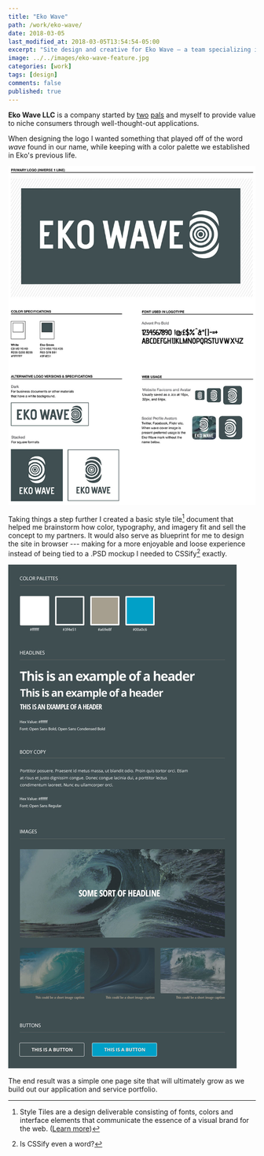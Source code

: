 ```yaml
---
title: "Eko Wave"
path: /work/eko-wave/
date: 2018-03-05
last_modified_at: 2018-03-05T13:54:54-05:00
excerpt: "Site design and creative for Eko Wave — a team specializing in niche applications."
image: ../../images/eko-wave-feature.jpg
categories: [work]
tags: [design]
comments: false
published: true
---
```


**Eko Wave LLC** is a company started by [two](https://twitter.com/endonend) [pals](https://twitter.com/bjpmba) and myself to provide value to niche consumers through well-thought-out applications.

When designing the logo I wanted something that played off of the word *wave* found in our name, while keeping with a color palette we established in Eko's previous life.

![Eko Wave logo guide](../../images/eko-wave-logo-guide.jpg)

Taking things a step further I created a basic style tile[^style-tile] document that helped me brainstorm how color, typography, and imagery fit and sell the concept to my partners. It would also serve as blueprint for me to design the site in browser --- making for a more enjoyable and loose experience instead of being tied to a .PSD mockup I needed to CSSify[^cssify] exactly.

[^style-tile]: Style Tiles are a design deliverable consisting of fonts, colors and interface elements that communicate the essence of a visual brand for the web. ([Learn more](http://styletil.es/))

[^cssify]: Is CSSify even a word?

![Eko Wave style tile](../../images/eko-wave-style-tile.jpg)

The end result was a simple one page site that will ultimately grow as we build out our application and service portfolio.
